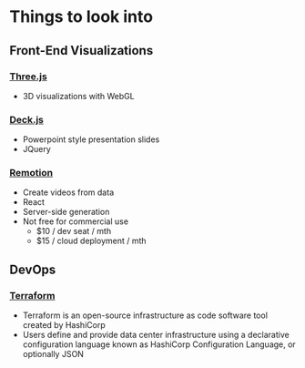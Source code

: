 # Things to look into

## Front-End Visualizations
### [Three.js](https://threejs.org/)
- 3D visualizations with WebGL

### [Deck.js](http://imakewebthings.com/deck.js/)
- Powerpoint style presentation slides
- JQuery

### [Remotion](https://www.remotion.dev/)
- Create videos from data
- React
- Server-side generation
- Not free for commercial use
  - $10 / dev seat / mth
  - $15 / cloud deployment / mth

## DevOps
### [Terraform](https://www.terraform.io/)
- Terraform is an open-source infrastructure as code software tool created by HashiCorp
- Users define and provide data center infrastructure using a declarative configuration language known as HashiCorp Configuration Language, or optionally JSON
